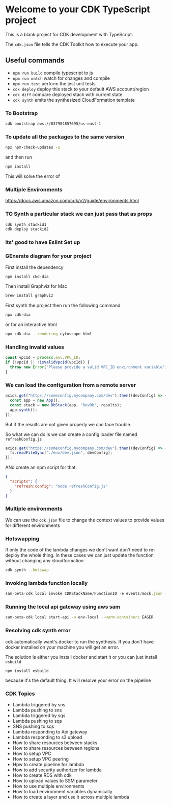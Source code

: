 # Welcome to your CDK TypeScript project

This is a blank project for CDK development with TypeScript.

The `cdk.json` file tells the CDK Toolkit how to execute your app.

## Useful commands

- `npm run build` compile typescript to js
- `npm run watch` watch for changes and compile
- `npm run test` perform the jest unit tests
- `cdk deploy` deploy this stack to your default AWS account/region
- `cdk diff` compare deployed stack with current state
- `cdk synth` emits the synthesized CloudFormation template

### To Bootstrap

```sh
cdk bootstrap aws://837984857695/us-east-1
```

### To update all the packages to the same version

```sh
npx npm-check-updates -u
```

and then run

```sh
npm install
```

This will solve the error of

### Multiple Environments

https://docs.aws.amazon.com/cdk/v2/guide/environments.html

### TO Synth a particular stack we can just pass that as props

```sh
cdk synth stackid1
cdk deploy stackid2
```

### Its' good to have Eslint Set up

### GEnerate diagram for your project

First install the dependency

```sh
npm install ckd-dia
```

Then install Graphviz for Mac

```sh
brew install graphviz
```

First synth the project then run the following command

```sh
npx cdk-dia
```

or for an interactive html

```sh
npx cdk-dia --rendering cytoscape-html
```

### Handling invalid values

```js
const vpcId = process.env.VPC_ID;
if (!vpcId || !isValidVpcId(vpcId)) {
  throw new Error("Please provide a valid VPC_ID environment variable");
}
```

### We can load the configuration from a remote server

```js
axios.get("https://someconfig.mycompany.com/dev").then((devConfig) => {
  const app = new App();
  const stack = new DbStack(app, "DevDb", results);
  app.synth();
});
```

But if the results are not given properly we can face trouble.

So what we can do is we can create a config loader file named `refreshConfig.js`

```js
axios.get("https://someconfig.mycompany.com/dev").then((devConfig) => {
  fs.readFileSync("./env/dev.json", devConfig);
});
```

ANd create an npm script for that.

```json
{
  "scripts": {
    "refresh:config": "node refreshConfig.js"
  }
}
```

### Multiple environments

We can use the `cdk.json` file to change the context values to provide values for different environments

### Hotswapping

If only the code of the lambda changes we don't want don't need to re-deploy the whole thing.
In these cases we can just update the function without changing any cloudformation

```sh
cdk synth --hotswap
```

### Invoking lambda function locally

```js
sam-beta-cdk local invoke CDKStackName/FunctionID -e events/mock.json -n envlocal.json
```

### Running the local api gateway using aws sam

```sh
sam-beta-cdk local start-api -n env-local --warm-containers EAGER
```

### Resolving cdk synth error

cdk automatically want's docker to run the synthesis. If you don't have docker installed on your machine you will get an error.

The solution is either you install docker and start it or you can just install `esbuild`

```
npm install esbuild
```

because it's the default thing. It will resolve your error on the pipeline

### CDK Topics

- Lambda triggered by sns
- Lambda pushing to sns
- Lambda triggered by sqs
- Lambda pushing to sqs
- SNS pushing to sqs
- Lambda responding to Api gateway
- Lambda responding to s3 upload
- How to share resources between stacks
- How to share resources between regions
- How to setup VPC
- How to setup VPC peering
- Hpw to create pipeline for lambda
- How to add security authorizer for lambda
- How to create RDS with cdk
- How to upload values to SSM parameter
- How to use multiple environments
- How to load environment variables dynamically
- How to create a layer and use it across multiple lambda
